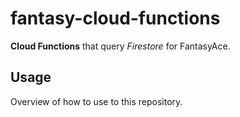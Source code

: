 # fantasy-cloud-functions

**Cloud Functions** that query *Firestore* for FantasyAce.

## Usage

Overview of how to use to this repository.

